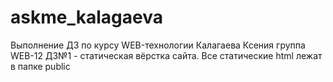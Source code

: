 # askme_kalagaeva
Выполнение ДЗ по курсу WEB-технологии
Калагаева Ксения группа WEB-12
ДЗ№1 - статическая вёрстка сайта. Все статические html лежат в папке public
